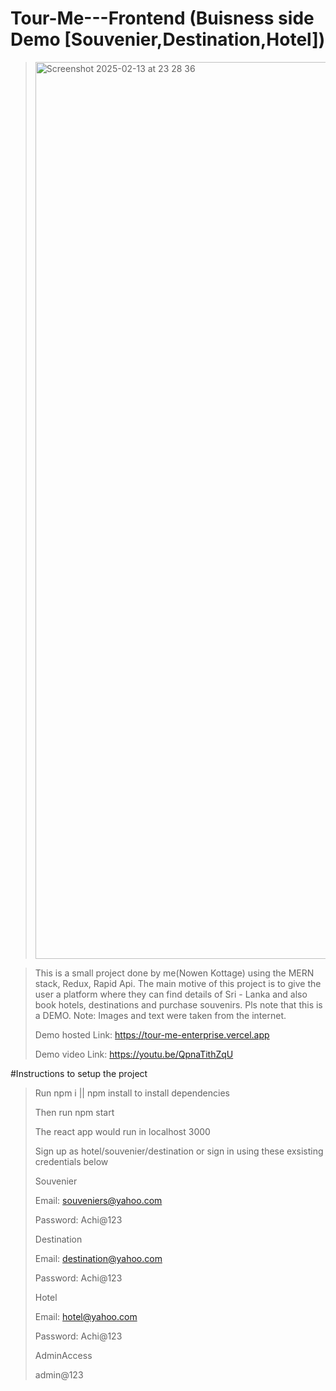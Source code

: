 # Tour-Me---Frontend (Buisness side Demo [Souvenier,Destination,Hotel])


><img width="1435" alt="Screenshot 2025-02-13 at 23 28 36" src="https://github.com/user-attachments/assets/13706224-726b-4d4a-b6e4-c719eb8dad51" />


>This is a small project done by me(Nowen Kottage) using the MERN stack, Redux, Rapid Api. The main motive of this project is to give the user a platform where they can find details of Sri - Lanka and also book hotels, destinations and purchase souvenirs. Pls note that this is a DEMO. Note: Images and text were taken from the internet.
>>
>Demo hosted Link: https://tour-me-enterprise.vercel.app
>>
>Demo video Link: https://youtu.be/QpnaTithZqU
>>
#Instructions to setup the project
>
>Run npm i || npm install to install dependencies
>
>Then run npm start
>
>The react app would run in localhost 3000
>
>Sign up as hotel/souvenier/destination or sign in using these exsisting credentials below
>
>Souvenier
>
>Email: souveniers@yahoo.com
>
>Password: Achi@123
>
>Destination
>
>Email: destination@yahoo.com
>
>Password: Achi@123
>
>Hotel
>
>Email: hotel@yahoo.com
>
>Password: Achi@123
>
>AdminAccess
>
>admin@123
